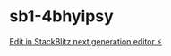 # sb1-4bhyipsy

[Edit in StackBlitz next generation editor ⚡️](https://stackblitz.com/~/github.com/davidalimi2/sb1-4bhyipsy)
